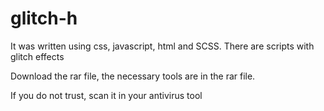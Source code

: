 # glitch-h
 It was written using css, javascript, html and SCSS. There are scripts with glitch effects
<p> Download the rar file, the necessary tools are in the rar file.</p>
<p>If you do not trust, scan it in your antivirus tool</p>
